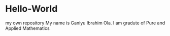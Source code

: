 # Hello-World
my own repository
My name is Ganiyu Ibrahim Ola. I am gradute of Pure and Applied Mathematics
